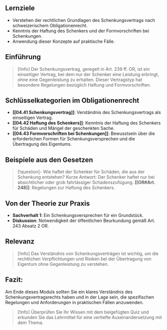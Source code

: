 ## Lernziele
- Verstehen der rechtlichen Grundlagen des Schenkungsvertrags nach schweizerischem Obligationenrecht.
- Kenntnis der Haftung des Schenkers und der Formvorschriften bei Schenkungen.
- Anwendung dieser Konzepte auf praktische Fälle.

## Einführung
>[!info] 
>Der Schenkungsvertrag, geregelt in Art. 239 ff. OR, ist ein einseitiger Vertrag, bei dem nur der Schenker eine Leistung erbringt, ohne eine Gegenleistung zu erhalten. Dieser Vertragstyp hat besondere Regelungen bezüglich Haftung und Formvorschriften.

## Schlüsselkategorien im Obligationenrecht
- **[[04.41 Schenkungsvertrag]]**: Verständnis des Schenkungsvertrags als einseitigen Vertrag.
- **[[04.42 Haftung des Schenkers]]**: Kenntnis der Haftung des Schenkers für Schäden und Mängel der geschenkten Sache.
- **[[04.43 Formvorschriften bei Schenkungen]]**: Bewusstsein über die erforderlichen Formen für Schenkungsversprechen und die Übertragung des Eigentums.

## Beispiele aus den Gesetzen
>[!question]- Wie haftet der Schenker für Schäden, die aus der Schenkung entstehen?
>Kurze Antwort: Der Schenker haftet nur bei absichtlicher oder grob fahrlässiger Schadenszufügung.
>**[[OR#Art. 248]]**: Regelungen zur Haftung des Schenkers.

## Von der Theorie zur Praxis
- **Sachverhalt 1**: Ein Schenkungsversprechen für ein Grundstück.
- **Diskussion**: Notwendigkeit der öffentlichen Beurkundung gemäß Art. 243 Absatz 2 OR.

## Relevanz
>[!info] 
>Das Verständnis von Schenkungsverträgen ist wichtig, um die rechtlichen Verpflichtungen und Risiken bei der Übertragung von Eigentum ohne Gegenleistung zu verstehen.

## Fazit:
Am Ende dieses Moduls sollten Sie ein klares Verständnis des Schenkungsvertragsrechts haben und in der Lage sein, die spezifischen Regelungen und Anforderungen in praktischen Fällen anzuwenden.
>[!info] 
>Überprüfen Sie Ihr Wissen mit dem beigefügten Quiz und erkunden Sie das Lehrmittel für eine vertiefte Auseinandersetzung mit dem Thema.